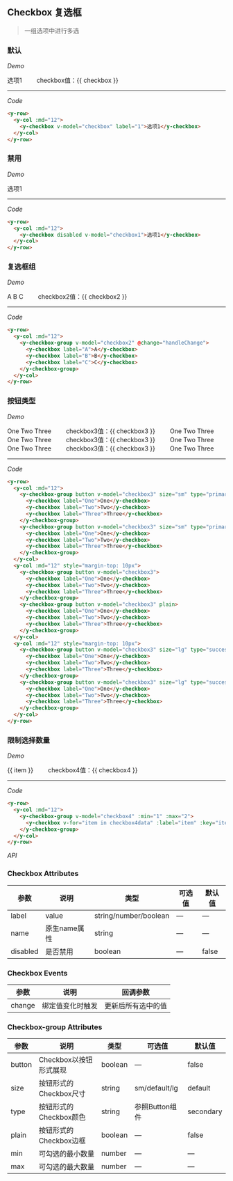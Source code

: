 <y-scroll>

## Checkbox 复选框
> 一组选项中进行多选

### 默认

*Demo*

<y-row>
  <y-col :md="12">
    <y-checkbox v-model="checkbox" label="1">选项1</y-checkbox>
    <label style="margin-left: 30px">checkbox值：{{ checkbox }}</label>
  </y-col>
</y-row>

---

*Code*

```html
<y-row>
  <y-col :md="12">
    <y-checkbox v-model="checkbox" label="1">选项1</y-checkbox>
  </y-col>
</y-row>
```

### 禁用

*Demo*

<y-row>
  <y-col :md="12">
    <y-checkbox disabled v-model="checkbox1">选项1</y-checkbox>
  </y-col>
</y-row>

---

*Code*

```html
<y-row>
  <y-col :md="12">
    <y-checkbox disabled v-model="checkbox1">选项1</y-checkbox>
  </y-col>
</y-row>
```

### 复选框组

*Demo*

<y-row>
  <y-col :md="12">
    <y-checkbox-group v-model="checkbox2" @change="handleChange">
      <y-checkbox label="A">A</y-checkbox>
      <y-checkbox label="B">B</y-checkbox>
      <y-checkbox label="C">C</y-checkbox>
    </y-checkbox-group>
    <label style="margin-left: 30px">checkbox2值：{{ checkbox2 }}</label>
  </y-col>
</y-row>

---

*Code*

```html
<y-row>
  <y-col :md="12">
    <y-checkbox-group v-model="checkbox2" @change="handleChange">
      <y-checkbox label="A">A</y-checkbox>
      <y-checkbox label="B">B</y-checkbox>
      <y-checkbox label="C">C</y-checkbox>
    </y-checkbox-group>
  </y-col>
</y-row>
```

### 按钮类型

*Demo*

<y-row>
  <y-col :md="12">
    <y-checkbox-group button v-model="checkbox3" size="sm" type="primary">
      <y-checkbox label="One">One</y-checkbox>
      <y-checkbox label="Two">Two</y-checkbox>
      <y-checkbox label="Three">Three</y-checkbox>
    </y-checkbox-group>
    <label style="margin-left: 30px;margin-right: 30px">checkbox3值：{{ checkbox3 }}</label>
    <y-checkbox-group button v-model="checkbox3" size="sm" type="primary" plain>
      <y-checkbox label="One">One</y-checkbox>
      <y-checkbox label="Two">Two</y-checkbox>
      <y-checkbox label="Three">Three</y-checkbox>
    </y-checkbox-group>
  </y-col>
  <y-col :md="12" style="margin-top: 10px">
    <y-checkbox-group button v-model="checkbox3">
      <y-checkbox label="One">One</y-checkbox>
      <y-checkbox label="Two">Two</y-checkbox>
      <y-checkbox label="Three">Three</y-checkbox>
    </y-checkbox-group>
    <label style="margin-left: 30px;margin-right: 30px">checkbox3值：{{ checkbox3 }}</label>
    <y-checkbox-group button v-model="checkbox3" plain>
      <y-checkbox label="One">One</y-checkbox>
      <y-checkbox label="Two">Two</y-checkbox>
      <y-checkbox label="Three">Three</y-checkbox>
    </y-checkbox-group>
  </y-col>
  <y-col :md="12" style="margin-top: 10px">
    <y-checkbox-group button v-model="checkbox3" size="lg" type="success">
      <y-checkbox label="One">One</y-checkbox>
      <y-checkbox label="Two">Two</y-checkbox>
      <y-checkbox label="Three">Three</y-checkbox>
    </y-checkbox-group>
    <label style="margin-left: 30px;margin-right: 30px">checkbox3值：{{ checkbox3 }}</label>
    <y-checkbox-group button v-model="checkbox3" size="lg" type="success" plain>
      <y-checkbox label="One">One</y-checkbox>
      <y-checkbox label="Two">Two</y-checkbox>
      <y-checkbox label="Three">Three</y-checkbox>
    </y-checkbox-group>
  </y-col>
</y-row>

---

*Code*

```html
<y-row>
  <y-col :md="12">
    <y-checkbox-group button v-model="checkbox3" size="sm" type="primary">
      <y-checkbox label="One">One</y-checkbox>
      <y-checkbox label="Two">Two</y-checkbox>
      <y-checkbox label="Three">Three</y-checkbox>
    </y-checkbox-group>
    <y-checkbox-group button v-model="checkbox3" size="sm" type="primary" plain>
      <y-checkbox label="One">One</y-checkbox>
      <y-checkbox label="Two">Two</y-checkbox>
      <y-checkbox label="Three">Three</y-checkbox>
    </y-checkbox-group>
  </y-col>
  <y-col :md="12" style="margin-top: 10px">
    <y-checkbox-group button v-model="checkbox3">
      <y-checkbox label="One">One</y-checkbox>
      <y-checkbox label="Two">Two</y-checkbox>
      <y-checkbox label="Three">Three</y-checkbox>
    </y-checkbox-group>
    <y-checkbox-group button v-model="checkbox3" plain>
      <y-checkbox label="One">One</y-checkbox>
      <y-checkbox label="Two">Two</y-checkbox>
      <y-checkbox label="Three">Three</y-checkbox>
    </y-checkbox-group>
  </y-col>
  <y-col :md="12" style="margin-top: 10px">
    <y-checkbox-group button v-model="checkbox3" size="lg" type="success">
      <y-checkbox label="One">One</y-checkbox>
      <y-checkbox label="Two">Two</y-checkbox>
      <y-checkbox label="Three">Three</y-checkbox>
    </y-checkbox-group>
    <y-checkbox-group button v-model="checkbox3" size="lg" type="success" plain>
      <y-checkbox label="One">One</y-checkbox>
      <y-checkbox label="Two">Two</y-checkbox>
      <y-checkbox label="Three">Three</y-checkbox>
    </y-checkbox-group>
  </y-col>
</y-row>
```

### 限制选择数量

*Demo*

<y-row>
  <y-col :md="12">
    <y-checkbox-group v-model="checkbox4" :min="1" :max="2">
      <y-checkbox v-for="item in checkbox4data" :label="item" :key="item">{{ item }}</y-checkbox>
    </y-checkbox-group>
    <label style="margin-left: 30px;">checkbox4值：{{ checkbox4 }}</label>
  </y-col>
</y-row>

---

*Code*

```html
<y-row>
  <y-col :md="12">
    <y-checkbox-group v-model="checkbox4" :min="1" :max="2">
      <y-checkbox v-for="item in checkbox4data" :label="item" :key="item">{{ item }}</y-checkbox>
    </y-checkbox-group>
  </y-col>
</y-row>
```

*API*

### Checkbox Attributes
| 参数      | 说明          | 类型      | 可选值                           | 默认值  |
|---------- |-------------- |---------- |--------------------------------  |-------- |
| label | value | string/number/boolean | — | — |
| name | 原生name属性 | string | — | — |
| disabled | 是否禁用 | boolean | — | false |


### Checkbox Events
| 参数      | 说明          | 回调参数      |
|---------- |-------------- |---------- |
| change | 绑定值变化时触发 | 更新后所有选中的值 |

### Checkbox-group Attributes
| 参数      | 说明          | 类型      | 可选值                           | 默认值  |
|---------- |-------------- |---------- |--------------------------------  |-------- |
| button | Checkbox以按钮形式展现 | boolean | — | false |
| size | 按钮形式的Checkbox尺寸 | string | sm/default/lg | default |
| type | 按钮形式的Checkbox颜色 | string | 参照Button组件 | secondary |
| plain | 按钮形式的Checkbox边框 | boolean | — | false |
| min | 可勾选的最小数量 | number | — | — |
| max | 可勾选的最大数量 | number | — | — |

</y-scroll>

<script>
  import Emitter from '@/mixins/emitter'

  export default {
    mixins: [
      Emitter
    ],
    data () {
      return {
        checkbox: true,
        checkbox1: false,
        checkbox2: ['A', 'C'],
        checkbox3: ['One', 'Two'],
        checkbox4: ['北京', '天津'],
        checkbox4data: ['北京', '上海', '广州', '深圳', '天津']
      }
    },
    methods: {
      handleChange (val) {

      }
    },
    mounted () {
      // this.dispatch('YScroll', 'refresh')
    }
  }
</script>

<style>

</style>
